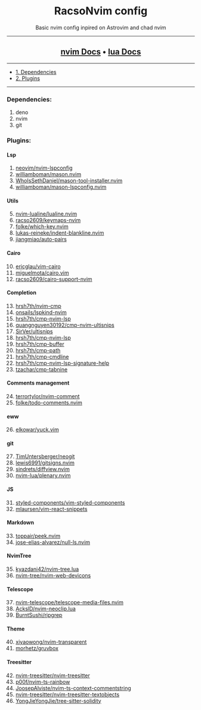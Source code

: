 <div align='center'>

# **RacsoNvim config**

Basic nvim config inpired on Astrovim and chad nvim

---

## [nvim Docs](https://neovim.io/) • [lua Docs](https://www.lua.org)

---

</div>

- [1. Dependencies](#dependencies)
- [2. Plugins](#plugins)

---

### Dependencies:

1.  deno
2.  nvim
3.  git

### Plugins:

#### Lsp

1. [neovim/nvim-lspconfig](https://github.com/neovim/nvim-lspconfig)
2. [williamboman/mason.nvim](https://github.com/neovim/williamboman/mason.nvim)
3. [WhoIsSethDaniel/mason-tool-installer.nvim](https://github.com/WhoIsSethDaniel/mason-tool-installer.nvim)
4. [williamboman/mason-lspconfig.nvim](https://github.com/williamboman/mason-lspconfig.nvim)

#### Utils

5. [nvim-lualine/lualine.nvim](https://github.com/nvim-lualine/lualine.nvim)
6. [racso2609/keymaps-nvim](https://github.com/racso2609/keymaps-nvim)
7. [folke/which-key.nvim](https://github.com/folke/which-key.nvim)
8. [lukas-reineke/indent-blankline.nvim](https://github.com/lukas-reineke/indent-blankline.nvim)
9. [jiangmiao/auto-pairs](https://github.com/jiangmiao/auto-pairs)

#### Cairo

10. [ericglau/vim-cairo](https://github.com/ericglau/vim-cairo)
11. [miguelmota/cairo.vim](https://github.com/miguelmota/cairo.vim)
12. [racso2609/cairo-support-nvim](https://github.com/racso2609/cairo-support-nvim)

#### Completion

13. [hrsh7th/nvim-cmp](https://github.com/hrsh7th/nvim-cmp)
14. [onsails/lspkind-nvim](https://github.com/onsails/lspkind-nvim)
15. [hrsh7th/cmp-nvim-lsp](https://github.com/hrsh7th/cmp-nvim-lsp)
16. [quangnguyen30192/cmp-nvim-ultisnips](https://github.com/quangnguyen30192/cmp-nvim-ultisnips)
17. [SirVer/ultisnips](https://github.com/SirVer/ultisnips)
18. [hrsh7th/cmp-nvim-lsp](https://github.com/hrsh7th/cmp-nvim-lsp)
19. [hrsh7th/cmp-buffer](https://github.com/hrsh7th/cmp-buffer)
20. [hrsh7th/cmp-path](https://github.com/hrsh7th/cmp-path)
21. [hrsh7th/cmp-cmdline](https://github.com/hrsh7th/cmp-cmdline)
22. [hrsh7th/cmp-nvim-lsp-signature-help](https://github.com/hrsh7th/cmp-nvim-lsp-signature-help)
23. [tzachar/cmp-tabnine](https://github.com/tzachar/cmp-tabnine)

#### Comments management

24. [terrortylor/nvim-comment](https://github.com/terrortylor/nvim-comment)
25. [folke/todo-comments.nvim](https://github.com/folke/todo-comments.nvim)

#### eww

26. [elkowar/yuck.vim](https://github.com/elkowar/yuck.vim)

#### git

27. [TimUntersberger/neogit](https://github.com/TimUntersberger/neogit)
28. [lewis6991/gitsigns.nvim](https://github.com/lewis6991/gitsigns.nvim)
29. [sindrets/diffview.nvim](https://github.com/sindrets/diffview.nvim)
30. [nvim-lua/plenary.nvim](https://github.com/nvim-lua/plenary.nvim)

#### JS

31. [styled-components/vim-styled-components](https://github.com/styled-components/vim-styled-components)
32. [mlaursen/vim-react-snippets](https://github.com/mlaursen/vim-react-snippets)

#### Markdown

33. [toppair/peek.nvim](https://github.com/toppair/peek.nvim)
34. [jose-elias-alvarez/null-ls.nvim](https://github.com/jose-elias-alvarez/null-ls.nvim)

#### NvimTree

35. [kyazdani42/nvim-tree.lua](https://github.com/kyazdani42/nvim-tree.lua)
36. [nvim-tree/nvim-web-devicons](https://github.com/nvim-tree/nvim-web-devicons)

#### Telescope

37. [nvim-telescope/telescope-media-files.nvim](https://github.com/nvim-telescope/telescope-media-files.nvim)
38. [AckslD/nvim-neoclip.lua](https://github.com/AckslD/nvim-neoclip.lua)
39. [BurntSushi/ripgrep](https://github.com/BurntSushi/ripgrep)

#### Theme

40. [xiyaowong/nvim-transparent](https://github.com/xiyaowong/nvim-transparent)
41. [morhetz/gruvbox](https://github.com/morhetz/gruvbox)

#### Treesitter

42. [nvim-treesitter/nvim-treesitter](https://github.com/nvim-treesitter/nvim-treesitter)
43. [p00f/nvim-ts-rainbow](https://github.com/p00f/nvim-ts-rainbow)
44. [JoosepAlviste/nvim-ts-context-commentstring](https://github.com/JoosepAlviste/nvim-ts-context-commentstring)
45. [nvim-treesitter/nvim-treesitter-textobjects](https://github.com/nvim-treesitter/nvim-treesitter-textobjects)
46. [YongJieYongJie/tree-sitter-solidity](https://github.com/YongJieYongJie/tree-sitter-solidity)
